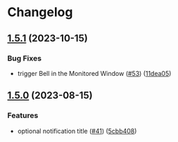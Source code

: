 # Changelog

## [1.5.1](https://github.com/rickstaa/tmux-notify/compare/v1.5.0...v1.5.1) (2023-10-15)


### Bug Fixes

* trigger Bell in the Monitored Window ([#53](https://github.com/rickstaa/tmux-notify/issues/53)) ([11dea05](https://github.com/rickstaa/tmux-notify/commit/11dea05288c517f5d9982e3880c7db9cda8c2b45))

## [1.5.0](https://github.com/rickstaa/tmux-notify/compare/v1.4.2...v1.5.0) (2023-08-15)


### Features

* optional notification title ([#41](https://github.com/rickstaa/tmux-notify/issues/41)) ([5cbb408](https://github.com/rickstaa/tmux-notify/commit/5cbb4081ed4d4230af3111c0d9d4fb9e66bd803d))
